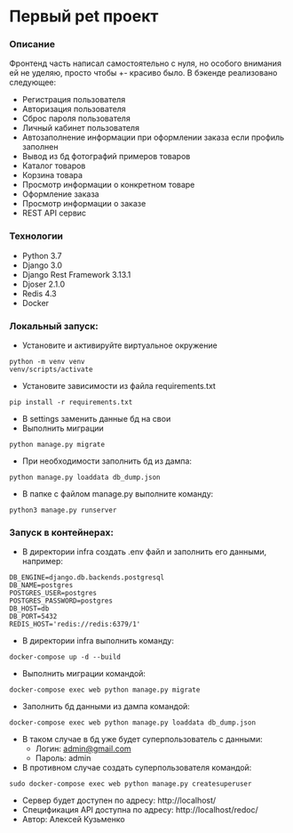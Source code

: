 # Первый pet проект
### Описание
Фронтенд часть написал самостоятельно с нуля, но особого внимания ей не уделяю, просто чтобы +- красиво было.
В бэкенде реализовано следующее:
  - Регистрация пользователя
  - Авторизация пользователя
  - Сброс пароля пользователя
  - Личный кабинет пользователя
  - Автозаполнение информации при оформлении заказа если профиль заполнен
  - Вывод из бд фотографий примеров товаров
  - Каталог товаров
  - Корзина товара
  - Просмотр информации о конкретном товаре
  - Оформление заказа
  - Просмотр информации о заказе
  - REST API сервис
  
### Технологии
- Python 3.7
- Django 3.0
- Django Rest Framework 3.13.1
- Djoser 2.1.0
- Redis 4.3
- Docker
### Локальный запуск:
- Установите и активируйте виртуальное окружение
```
python -m venv venv
venv/scripts/activate
```
- Установите зависимости из файла requirements.txt
```
pip install -r requirements.txt
```

- В settings заменить данные бд на свои
- Выполнить миграции
```
python manage.py migrate
```
- При необходимости заполнить бд из дампа:
```
python manage.py loaddata db_dump.json
```
- В папке с файлом manage.py выполните команду:
```
python3 manage.py runserver
```
### Запуск в контейнерах:
- В директории infra создать .env файл и заполнить его данными, например:
```
DB_ENGINE=django.db.backends.postgresql
DB_NAME=postgres
POSTGRES_USER=postgres
POSTGRES_PASSWORD=postgres
DB_HOST=db
DB_PORT=5432
REDIS_HOST='redis://redis:6379/1'
```
- В директории infra выполнить команду:
```
docker-compose up -d --build
```
- Выполнить миграции командой:
```
docker-compose exec web python manage.py migrate
```
- Заполнить бд данными из дампа командой:
```
docker-compose exec web python manage.py loaddata db_dump.json
```
- В таком случае в бд уже будет суперпользователь с данными:
  - Логин: admin@gmail.com
  - Пароль: admin
- В противном случае создать суперпользователя командой:
```
sudo docker-compose exec web python manage.py createsuperuser
```
- Сервер будет доступен по адресу:
  http://localhost/
- Спецификация API доступна по адресу:
  http://localhost/redoc/
- Автор: Алексей Кузьменко
